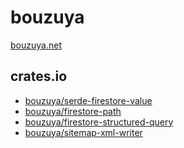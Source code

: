 # bouzuya

[bouzuya.net](https://bouzuya.net/)

## crates.io

- [bouzuya/serde-firestore-value]
- [bouzuya/firestore-path]
- [bouzuya/firestore-structured-query]
- [bouzuya/sitemap-xml-writer]

[bouzuya/firestore-path]: https://github.com/bouzuya/firestore-path
[bouzuya/firestore-structured-query]: https://github.com/bouzuya/firestore-structured-query
[bouzuya/serde-firestore-value]: https://github.com/bouzuya/serde-firestore-value
[bouzuya/sitemap-xml-writer]: https://github.com/bouzuya/sitemap-xml-writer
